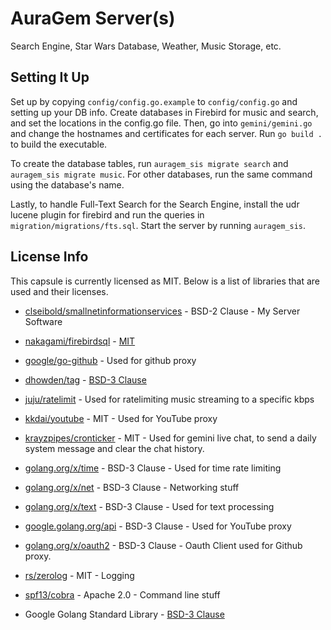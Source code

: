 # AuraGem Server(s)

Search Engine, Star Wars Database, Weather, Music Storage, etc.

## Setting It Up

Set up by copying `config/config.go.example` to `config/config.go` and setting up your DB info. Create databases in Firebird for music and search, and set the locations in the config.go file. Then, go into `gemini/gemini.go` and change the hostnames and certificates for each server. Run `go build .` to build the executable.

To create the database tables, run `auragem_sis migrate search` and `auragem_sis migrate music`. For other databases, run the same command using the database's name.

Lastly, to handle Full-Text Search for the Search Engine, install the udr lucene plugin for firebird and run the queries in `migration/migrations/fts.sql`. Start the server by running `auragem_sis`.

## License Info
This capsule is currently licensed as MIT. Below is a list of libraries that are used and their licenses.

* [clseibold/smallnetinformationservices](https://gitlab.com/clseibold/smallnetinformationservices) - BSD-2 Clause - My Server Software

* [nakagami/firebirdsql](https://github.com/nakagami/firebirdsql) - [MIT](https://opensource.org/licenses/MIT)
* [google/go-github](github.com/google/go-github/) - Used for github proxy
* [dhowden/tag](github.com/dhowden/tag) - [BSD-3 Clause](https://opensource.org/licenses/BSD-2-Clause)
* [juju/ratelimit](github.com/juju/ratelimit) - Used for ratelimiting music streaming to a specific kbps
* [kkdai/youtube](github.com/kkdai/youtube) - MIT - Used for YouTube proxy
* [krayzpipes/cronticker](github.com/krayzpipes/cronticker) - MIT - Used for gemini live chat, to send a daily system message and clear the chat history.

* [golang.org/x/time](golang.org/x/time) - BSD-3 Clause - Used for time rate limiting
* [golang.org/x/net](golang.org/x/net) - BSD-3 Clause - Networking stuff
* [golang.org/x/text](golang.org/x/text) - BSD-3 Clause - Used for text processing
* [google.golang.org/api](google.golang.org/api) - BSD-3 Clause - Used for YouTube proxy
* [golang.org/x/oauth2](golang.org/x/oauth2) - BSD-3 Clause - Oauth Client used for Github proxy.

* [rs/zerolog](github.com/rs/zerolog) - MIT - Logging
* [spf13/cobra](github.com/spf13/cobra) - Apache 2.0 - Command line stuff

* Google Golang Standard Library - [BSD-3 Clause](https://opensource.org/licenses/BSD-3-Clause)

